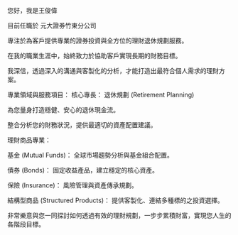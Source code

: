 您好，我是王俊偉

目前任職於 元大證券竹東分公司

專注於為客戶提供專業的證券投資與全方位的理財退休規劃服務。

在我的職業生涯中，始終致力於協助客戶實現長期的財務目標。

我深信，透過深入的溝通與客製化的分析，才能打造出最符合個人需求的理財方案。

專業領域與服務項目：
核心專長： 退休規劃 (Retirement Planning)

為您量身打造穩健、安心的退休現金流。

整合分析您的財務狀況，提供最適切的資產配置建議。

理財商品專業：

基金 (Mutual Funds)： 全球市場趨勢分析與基金組合配置。

債券 (Bonds)： 固定收益產品，建立穩定的核心資產。

保險 (Insurance)： 風險管理與資產傳承規劃。

結構型商品 (Structured Products)： 提供客製化、連結多種標的之投資選擇。

非常樂意與您一同探討如何透過有效的理財規劃，一步步累積財富，實現您人生的各階段目標。
